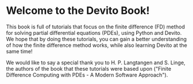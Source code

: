 Welcome to the Devito Book!
============================

This book is full of tutorials that focus on the finite difference (FD) method for solving partial differential equations (PDEs), using Python and Devito. We hope that by doing these tutorials, you can gain a better understanding of how the finite difference method works, while also learning Devito at the same time!

We would like to say a special thank you to H. P. Langtangen and S. Linge, the authors of the book that these tutorials were based upon ("Finite Difference Computing with PDEs - A Modern Software Approach").
